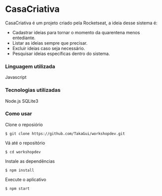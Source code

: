 # CasaCriativa

CasaCriativa é um projeto criado pela Rocketseat, a ideia desse sistema é:

  - Cadastrar ideias para tornar o momento da quarentena menos entediante.
  - Listar as ideias sempre que precisar.
  - Excluir ideias caso seja necessário.
  - Pesquisar ideias específicas dentro do sistema.

### Linguagem utilizada

Javascript

### Tecnologias utilizadas

Node.js
SQLite3

### Como usar

Clone o reposiório
```shell
$ git clone https://github.com/TakaGui/workshopdev.git
```
Vá até o repositório
```shell
$ cd workshopdev
```
Instale as dependências
```shell
$ npm install
```
Execute o aplicativo
```shell
$ npm start
```
